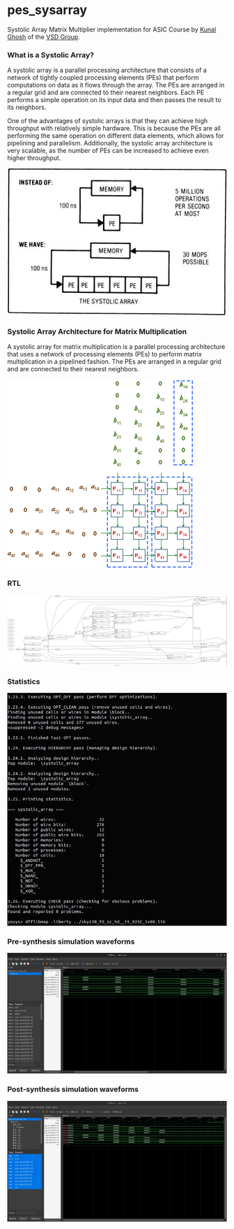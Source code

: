 # pes_sysarray
Systolic Array Matrix Multiplier implementation for ASIC Course by [Kunal Ghosh](https://github.com/kunalg123/) of the [VSD Group](https://www.vlsisystemdesign.com/).

### What is a Systolic Array?
A systolic array is a parallel processing architecture that consists of a network of tightly coupled processing elements (PEs) that perform computations on data as it flows through the array. The PEs are arranged in a regular grid and are connected to their nearest neighbors. Each PE performs a simple operation on its input data and then passes the result to its neighbors.

One of the advantages of systolic arrays is that they can achieve high throughput with relatively simple hardware. This is because the PEs are all performing the same operation on different data elements, which allows for pipelining and parallelism. Additionally, the systolic array architecture is very scalable, as the number of PEs can be increased to achieve even higher throughput.

![sys_array](https://github.com/skudlur/pes_sysarray/blob/main/sys_array.jpg)

### Systolic Array Architecture for Matrix Multiplication
A systolic array for matrix multiplication is a parallel processing architecture that uses a network of processing elements (PEs) to perform matrix multiplication in a pipelined fashion. The PEs are arranged in a regular grid and are connected to their nearest neighbors.

![matmul](https://github.com/skudlur/pes_sysarray/blob/main/matmul.gif)

### RTL
![rtl](https://github.com/skudlur/pes_sysarray/blob/main/rtl.jpeg)

### Statistics
![stat](https://github.com/skudlur/pes_sysarray/blob/main/stats.jpeg)

### Pre-synthesis simulation waveforms
![pre_syn](https://github.com/skudlur/pes_sysarray/blob/main/pre_syn.jpeg)

### Post-synthesis simulation waveforms
![post_syn](https://github.com/skudlur/pes_sysarray/blob/main/post_syn.jpeg)
